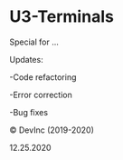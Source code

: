 # U3-Terminals
Special for ...

Updates:

-Code refactoring

-Error correction

-Bug fixes

© DevInc (2019-2020)

12.25.2020
